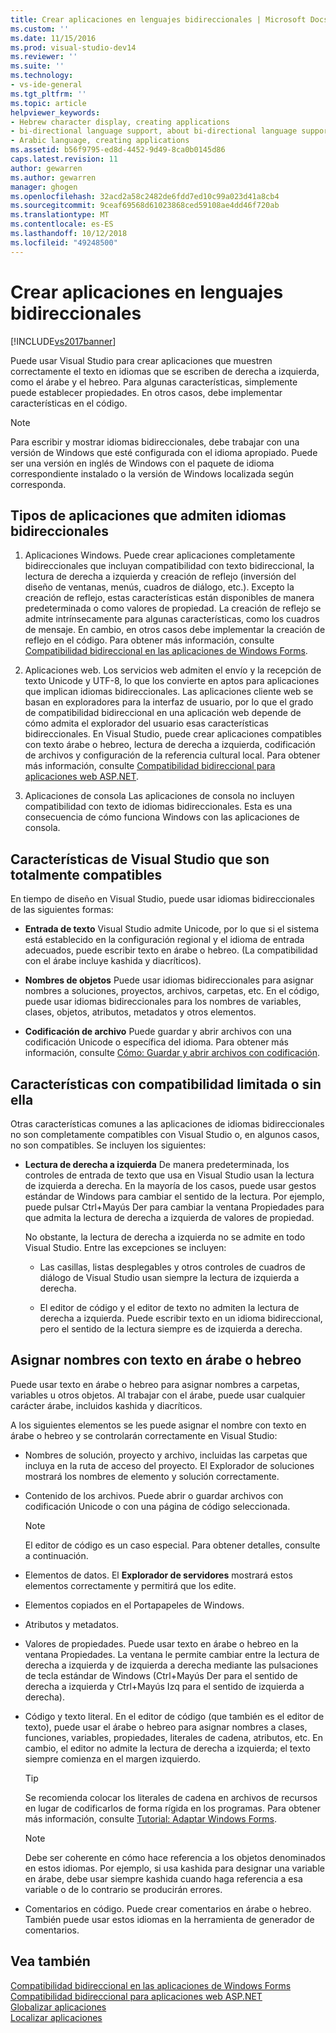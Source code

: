 ```yaml
---
title: Crear aplicaciones en lenguajes bidireccionales | Microsoft Docs
ms.custom: ''
ms.date: 11/15/2016
ms.prod: visual-studio-dev14
ms.reviewer: ''
ms.suite: ''
ms.technology:
- vs-ide-general
ms.tgt_pltfrm: ''
ms.topic: article
helpviewer_keywords:
- Hebrew character display, creating applications
- bi-directional language support, about bi-directional language support
- Arabic language, creating applications
ms.assetid: b56f9795-ed8d-4452-9d49-8ca0b0145d86
caps.latest.revision: 11
author: gewarren
ms.author: gewarren
manager: ghogen
ms.openlocfilehash: 32acd2a58c2482de6fdd7ed10c99a023d41a8cb4
ms.sourcegitcommit: 9ceaf69568d61023868ced59108ae4dd46f720ab
ms.translationtype: MT
ms.contentlocale: es-ES
ms.lasthandoff: 10/12/2018
ms.locfileid: "49248500"
---
```

# <a name="creating-applications-in-bi-directional-languages"></a>Crear aplicaciones en lenguajes bidireccionales
[!INCLUDE[vs2017banner](../includes/vs2017banner.md)]

Puede usar Visual Studio para crear aplicaciones que muestren correctamente el texto en idiomas que se escriben de derecha a izquierda, como el árabe y el hebreo. Para algunas características, simplemente puede establecer propiedades. En otros casos, debe implementar características en el código.  
  
> [!NOTE]
>  Para escribir y mostrar idiomas bidireccionales, debe trabajar con una versión de Windows que esté configurada con el idioma apropiado. Puede ser una versión en inglés de Windows con el paquete de idioma correspondiente instalado o la versión de Windows localizada según corresponda.  
  
## <a name="types-of-application-that-support-bi-directional-languages"></a>Tipos de aplicaciones que admiten idiomas bidireccionales  
  
1.  Aplicaciones Windows. Puede crear aplicaciones completamente bidireccionales que incluyan compatibilidad con texto bidireccional, la lectura de derecha a izquierda y creación de reflejo (inversión del diseño de ventanas, menús, cuadros de diálogo, etc.). Excepto la creación de reflejo, estas características están disponibles de manera predeterminada o como valores de propiedad. La creación de reflejo se admite intrínsecamente para algunas características, como los cuadros de mensaje. En cambio, en otros casos debe implementar la creación de reflejo en el código. Para obtener más información, consulte [Compatibilidad bidireccional en las aplicaciones de Windows Forms](http://msdn.microsoft.com/library/7b622fa4-f390-4e4d-b624-83a1917cccf2).  
  
2.  Aplicaciones web. Los servicios web admiten el envío y la recepción de texto Unicode y UTF-8, lo que los convierte en aptos para aplicaciones que implican idiomas bidireccionales. Las aplicaciones cliente web se basan en exploradores para la interfaz de usuario, por lo que el grado de compatibilidad bidireccional en una aplicación web depende de cómo admita el explorador del usuario esas características bidireccionales. En Visual Studio, puede crear aplicaciones compatibles con texto árabe o hebreo, lectura de derecha a izquierda, codificación de archivos y configuración de la referencia cultural local. Para obtener más información, consulte [Compatibilidad bidireccional para aplicaciones web ASP.NET](http://msdn.microsoft.com/library/5576f9b1-9b86-41ef-8354-092d366bcd03).  
  
3.  Aplicaciones de consola Las aplicaciones de consola no incluyen compatibilidad con texto de idiomas bidireccionales. Esta es una consecuencia de cómo funciona Windows con las aplicaciones de consola.  
  
## <a name="visual-studio-features-that-are-fully-supported"></a>Características de Visual Studio que son totalmente compatibles  
 En tiempo de diseño en Visual Studio, puede usar idiomas bidireccionales de las siguientes formas:  
  
-   **Entrada de texto** Visual Studio admite Unicode, por lo que si el sistema está establecido en la configuración regional y el idioma de entrada adecuados, puede escribir texto en árabe o hebreo. (La compatibilidad con el árabe incluye kashida y diacríticos).  
  
-   **Nombres de objetos** Puede usar idiomas bidireccionales para asignar nombres a soluciones, proyectos, archivos, carpetas, etc. En el código, puede usar idiomas bidireccionales para los nombres de variables, clases, objetos, atributos, metadatos y otros elementos.  
  
-   **Codificación de archivo** Puede guardar y abrir archivos con una codificación Unicode o específica del idioma. Para obtener más información, consulte [Cómo: Guardar y abrir archivos con codificación](../ide/how-to-save-and-open-files-with-encoding.md).  
  
## <a name="features-with-limited-or-no-support"></a>Características con compatibilidad limitada o sin ella  
 Otras características comunes a las aplicaciones de idiomas bidireccionales no son completamente compatibles con Visual Studio o, en algunos casos, no son compatibles. Se incluyen los siguientes:  
  
-   **Lectura de derecha a izquierda** De manera predeterminada, los controles de entrada de texto que usa en Visual Studio usan la lectura de izquierda a derecha. En la mayoría de los casos, puede usar gestos estándar de Windows para cambiar el sentido de la lectura. Por ejemplo, puede pulsar Ctrl+Mayús Der para cambiar la ventana Propiedades para que admita la lectura de derecha a izquierda de valores de propiedad.  
  
     No obstante, la lectura de derecha a izquierda no se admite en todo Visual Studio. Entre las excepciones se incluyen:  
  
    -   Las casillas, listas desplegables y otros controles de cuadros de diálogo de Visual Studio usan siempre la lectura de izquierda a derecha.  
  
    -   El editor de código y el editor de texto no admiten la lectura de derecha a izquierda. Puede escribir texto en un idioma bidireccional, pero el sentido de la lectura siempre es de izquierda a derecha.  
  
## <a name="naming-things-using-arabic-or-hebrew-text"></a>Asignar nombres con texto en árabe o hebreo  
 Puede usar texto en árabe o hebreo para asignar nombres a carpetas, variables u otros objetos. Al trabajar con el árabe, puede usar cualquier carácter árabe, incluidos kashida y diacríticos.  
  
 A los siguientes elementos se les puede asignar el nombre con texto en árabe o hebreo y se controlarán correctamente en Visual Studio:  
  
-   Nombres de solución, proyecto y archivo, incluidas las carpetas que incluya en la ruta de acceso del proyecto. El Explorador de soluciones mostrará los nombres de elemento y solución correctamente.  
  
-   Contenido de los archivos. Puede abrir o guardar archivos con codificación Unicode o con una página de código seleccionada.  
  
    > [!NOTE]
    >  El editor de código es un caso especial. Para obtener detalles, consulte a continuación.  
  
-   Elementos de datos. El **Explorador de servidores** mostrará estos elementos correctamente y permitirá que los edite.  
  
-   Elementos copiados en el Portapapeles de Windows.  
  
-   Atributos y metadatos.  
  
-   Valores de propiedades. Puede usar texto en árabe o hebreo en la ventana Propiedades. La ventana le permite cambiar entre la lectura de derecha a izquierda y de izquierda a derecha mediante las pulsaciones de tecla estándar de Windows (Ctrl+Mayús Der para el sentido de derecha a izquierda y Ctrl+Mayús Izq para el sentido de izquierda a derecha).  
  
-   Código y texto literal. En el editor de código (que también es el editor de texto), puede usar el árabe o hebreo para asignar nombres a clases, funciones, variables, propiedades, literales de cadena, atributos, etc. En cambio, el editor no admite la lectura de derecha a izquierda; el texto siempre comienza en el margen izquierdo.  
  
    > [!TIP]
    >  Se recomienda colocar los literales de cadena en archivos de recursos en lugar de codificarlos de forma rígida en los programas. Para obtener más información, consulte [Tutorial: Adaptar Windows Forms](http://msdn.microsoft.com/en-us/9a96220d-a19b-4de0-9f48-01e5d82679e5).  
  
    > [!NOTE]
    >  Debe ser coherente en cómo hace referencia a los objetos denominados en estos idiomas. Por ejemplo, si usa kashida para designar una variable en árabe, debe usar siempre kashida cuando haga referencia a esa variable o de lo contrario se producirán errores.  
  
-   Comentarios en código. Puede crear comentarios en árabe o hebreo. También puede usar estos idiomas en la herramienta de generador de comentarios.  
  
## <a name="see-also"></a>Vea también  
 [Compatibilidad bidireccional en las aplicaciones de Windows Forms](http://msdn.microsoft.com/library/7b622fa4-f390-4e4d-b624-83a1917cccf2)   
 [Compatibilidad bidireccional para aplicaciones web ASP.NET](http://msdn.microsoft.com/library/5576f9b1-9b86-41ef-8354-092d366bcd03)   
 [Globalizar aplicaciones](../ide/globalizing-applications.md)   
 [Localizar aplicaciones](../ide/localizing-applications.md)

